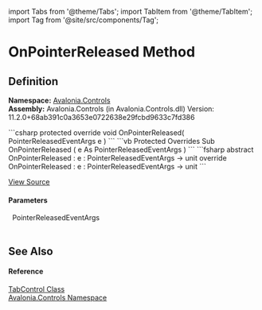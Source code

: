 import Tabs from '@theme/Tabs'; 
import TabItem from '@theme/TabItem'; 
import Tag from '@site/src/components/Tag'; 

# OnPointerReleased Method




## Definition
**Namespace:** <a href="N_Avalonia_Controls">Avalonia.Controls</a>  
**Assembly:** Avalonia.Controls (in Avalonia.Controls.dll) Version: 11.2.0+68ab391c0a3653e0722638e29fcbd9633c7fd386

<Tabs groupId="api-code-preview">
<TabItem value="csharp" label="C#">
```csharp
protected override void OnPointerReleased(
	PointerReleasedEventArgs e
)
```
</TabItem>
<TabItem value="vb" label="VB">
```vb
Protected Overrides Sub OnPointerReleased ( 
	e As PointerReleasedEventArgs
)
```
</TabItem>
<TabItem value="fsharp" label="F#">
```fsharp
abstract OnPointerReleased : 
        e : PointerReleasedEventArgs -> unit 
override OnPointerReleased : 
        e : PointerReleasedEventArgs -> unit 
```
</TabItem>
</Tabs>



<a href="https://github.com/AvaloniaUI/Avalonia/tree/master/srcAvalonia.Controls/TabControl.cs#L288" title="View the source code">View Source</a>



#### Parameters
<dl><dt>  PointerReleasedEventArgs</dt><dd> </dd></dl>

## See Also


#### Reference
<a href="T_Avalonia_Controls_TabControl">TabControl Class</a>  
<a href="N_Avalonia_Controls">Avalonia.Controls Namespace</a>  

